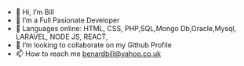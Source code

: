 - 👋 Hi, I’m Bill
- 👀 I’m a Full Pasionate Developer
- 🌱  Languages online: HTML, CSS, PHP,SQL,Mongo Db,Oracle,Mysql, LARAVEL, NODE JS, REACT, 
- 💞️ I’m looking to collaborate on my Github Profile
- 📫 How to reach me benardbill@yahoo.co.uk

<!---
Bill2030/Bill2030 is a ✨ special ✨ repository because its `README.md` (this file) appears on your GitHub profile.
You can click the Preview link to take a look at your changes.
--->
